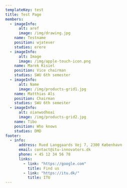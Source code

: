 ```yaml
---
templateKey: test
title: Test Page
members:
  - imageInfo:
      alt: aref
      image: /img/drawing.jpg
    name: Testname
    position: wjatever
    studies: erere
  - imageInfo:
      alt: Image
      image: /img/apple-touch-icon.png
    name: Marek Kisiel
    position: Vice chairman
    studies: SWU 6th semester
  - imageInfo:
      alt: Name
      image: /img/products-grid1.jpg
    name: Matthias Als
    position: Chairman
    studies: SWU 6th semester
  - imageInfo:
      alt: oianwodhoai
      image: /img/products-grid2.jpg
    name: Tibo
    position: Who knows
    studies: DMD
footer:
  - info:
      address: Rued Langgaards Vej 7, 2300 København
      email: contact@itu-innovators.dk
      phone: + 45 12 34 56 78
      links:
        - link: "https://google.com"
          title: Find us
        - link: "https://itu.dk/"
          title: ITU
---
```


